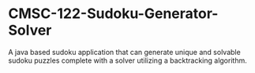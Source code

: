 # CMSC-122-Sudoku-Generator-Solver
A java based sudoku application that can generate unique and solvable sudoku puzzles complete with a solver utilizing a backtracking algorithm.

